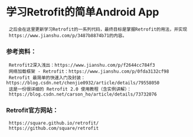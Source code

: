 # 学习Retrofit的简单Android App
     之后会在这里更新学习Retrofit的一系列代码，最终目标是掌握Retrofit的用法，并实现
     https://www.jianshu.com/p/3487b8874b71的内容。

### 参考资料：
     Retrofit2深入浅出：https://www.jianshu.com/p/f2644cc784f3
     网络加载框架 - Retrofit：https://www.jianshu.com/p/0fda3132cf98
     Retrofit 最简单的快速入门及封装：https://blog.csdn.net/chenjie0932/article/details/79558050
     这是一份很详细的 Retrofit 2.0 使用教程（含实例讲解）：
     https://blog.csdn.net/carson_ho/article/details/73732076
### Retrofit官方网站：
     https://square.github.io/retrofit/
     https://github.com/square/retrofit
